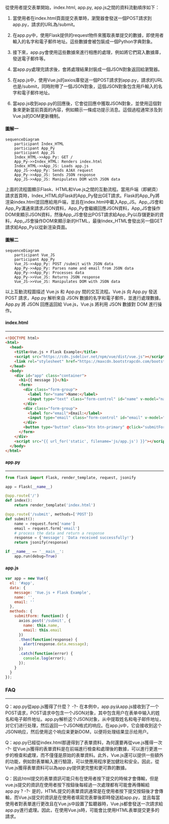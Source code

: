 
從使用者提交表單開始，index.html, app.py, app.js之間的資料流動順序如下：

1.  當使用者在index.html頁面提交表單時，瀏覽器會發送一個POST請求到app.py，請求的URL為/submit。
    
2.  在app.py中，使用Flask提供的request物件來獲取表單提交的數據，即使用者輸入的名字和電子郵件地址。這些數據會被包裝成一個Python字典對象。
    
3.  接下來，app.py會使用這些數據來進行相應的處理，例如將它們寫入數據庫，發送電子郵件等。
    
4.  當app.py處理完請求後，會將處理結果封裝成一個JSON對象返回給瀏覽器。
    
5.  在app.js中，使用Vue.js的axios庫發送一個POST請求到app.py，請求的URL也是/submit，同時附帶了一個JSON對象，這個JSON對象包含用戶輸入的名字和電子郵件地址。
    
6.  當app.js收到app.py的回應後，它會從回應中獲取JSON對象，並使用這個對象來更新當前頁面的內容，例如顯示一條成功提示消息。這個過程通常涉及到Vue.js的DOM更新機制。

#### 圖解一
```mermaid
sequenceDiagram
    participant Index_HTML
    participant App_Py
    participant App_JS
    Index_HTML->>App_Py: GET /
    App_Py->>Index_HTML: Renders index.html
    Index_HTML->>App_JS: Loads app.js
    App_JS->>App_Py: Sends AJAX request
    App_Py->>App_JS: Sends JSON response
    App_JS->>App_JS: Manipulates DOM with JSON data

```
上面的流程圖顯示Flask、HTML和Vue.js之間的互動流程。當用戶端（即網頁）請求首頁時，Index_HTML向Flask的App_Py發出GET請求。Flask的App_Py將渲染index.html並回應給用戶端，並且在index.html中載入App_JS。App_JS會和App_Py溝通來請求JSON資料，App_Py會繼續回應JSON資料，App_JS會操作DOM來顯示JSON資料，然後App_JS會發出POST請求給App_Py以存儲更新的資料，App_JS會操作DOM來顯示新的HTML，最後Index_HTML會發出另一個GET請求給App_Py以從新渲染頁面。



#### 圖解二
```mermaid
sequenceDiagram
    participant Vue_JS
    participant App_Py
    Vue_JS->>App_Py: POST /submit with JSON data
    App_Py->>App_Py: Parses name and email from JSON data
    App_Py->>App_Py: Processes data
    App_Py->>Vue_JS: Returns JSON response
    Vue_JS->>Vue_JS: Manipulates DOM with JSON data

```



以上互動流程圖描述 Vue.js 和 App.py 間的交互流程。Vue.js 向 App.py 發送 POST 請求，App.py 解析來自 JSON 數據的名字和電子郵件，並進行處理數據。App.py 將 JSON 回應返回給 Vue.js，Vue.js 將利用 JSON 數據對 DOM 進行操作。




#### index.html
---
```html
<!DOCTYPE html>
<html>
  <head>
    <title>Vue.js + Flask Example</title>
    <script src="https://cdn.jsdelivr.net/npm/vue/dist/vue.js"></script>
    <link rel="stylesheet" href="https://maxcdn.bootstrapcdn.com/bootstrap/4.5.2/css/bootstrap.min.css">
  </head>
  <body>
    <div id="app" class="container">
      <h1>{{ message }}</h1>
      <form>
        <div class="form-group">
          <label for="name">Name:</label>
          <input type="text" class="form-control" id="name" v-model="name">
        </div>
        <div class="form-group">
          <label for="email">Email:</label>
          <input type="email" class="form-control" id="email" v-model="email">
        </div>
        <button type="button" class="btn btn-primary" @click="submitForm">Submit</button>
      </form>
    </div>
    <script src="{{ url_for('static', filename='js/app.js') }}"></script>
  </body>
</html>


```



#### app.py
----
```python
from flask import Flask, render_template, request, jsonify

app = Flask(__name__)

@app.route('/')
def index():
    return render_template('index.html')

@app.route('/submit', methods=['POST'])
def submit():
    name = request.form['name']
    email = request.form['email']
    # process the data and return a response
    response = {'message': 'Data received successfully!'}
    return jsonify(response)

if __name__ == '__main__':
    app.run(debug=True)

```




#### app.js
```js
var app = new Vue({
  el: '#app',
  data: {
    message: 'Vue.js + Flask Example',
    name: '',
    email: ''
  },
  methods: {
    submitForm: function() {
      axios.post('/submit', {
        name: this.name,
        email: this.email
      })
      .then(function(response) {
        alert(response.data.message);
      })
      .catch(function(error) {
        console.log(error);
      });
    }
  }
});

```


### FAQ
---
Q：app.py從app.js獲得了什麼？ 
-?-
在本例中，app.py从app.js接收到了一个POST请求，POST请求中包含一个JSON对象，其中包含用户在表单中输入的姓名和电子邮件地址。app.py解析这个JSON对象，从中提取姓名和电子邮件地址，对它们进行处理，然后返回一个JSON格式的响应。在app.js中，它会接收到这个JSON响应，然后使用这个响应来更新DOM，以便将处理结果显示给用户。  <!--SR:!2023-04-09,1,230-->





Q：app.py已經從index.html那邊得到了表單資料，為何還要再從vue.js獲得一次
-?-
從Vue.js獲得的表單資料是在前端進行檢查和處理後的數據，可以進行更進一步的檢查和處理，而不僅僅是原始的表單資料。此外，Vue.js還可以提供一些額外的功能，例如對表單輸入進行驗證，可以使應用程序更加健壯和安全。因此，從Vue.js獲得表單資料可以為app.py提供更完整和更可靠的數據。 <!--SR:!2023-04-09,1,230-->



Q：因此html提交的表單資訊可能只有在使用者按下提交的時候才會傳輸，但是vue.js提交的資訊在使用者按下按鈕後每經過一次處理都有可能會再傳輸給app.py ?
-?-
是的，HTML提交的表單資訊通常是在使用者按下提交按鈕後才會傳輸，而Vue.js提交的資訊是在使用者填寫完表單後即時發送給app.py，並且每當使用者對表單進行更改且在Vue.js中設置了監聽器時，Vue.js都會發送一次請求給app.py進行處理。因此，在使用Vue.js時，可能會比使用HTML表單提交更多的請求。 <!--SR:!2023-04-09,1,230-->

